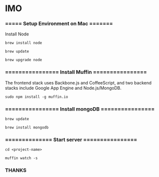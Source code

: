 # IMO

### ===== Setup Environment on Mac =======

Install Node

`brew install node`

`brew update`

`brew upgrade node`


### ================ Install Muffin ================

The frontend stack uses Backbone.js and CoffeeScript, and two backend stacks include Google App Engine and Node.js/MongoDB.


`sudo npm install -g muffin.io`

### ================ Install mongoDB ================

`brew update`

`brew install mongodb`

### ============== Start server ================
`cd <project-name>`

`muffin watch -s`

### THANKS
